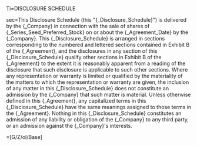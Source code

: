 Ti=DISCLOSURE SCHEDULE

sec=This Disclosure Schedule (this "{_Disclosure_Schedule}") is delivered by the {_Company} in connection with the sale of shares of {_Series_Seed_Preferred_Stock} on or about the {_Agreement_Date} by the {_Company}.  This {_Disclosure_Schedule} is arranged in sections corresponding to the numbered and lettered sections contained in Exhibit B of the {_Agreement}, and the disclosures in any section of this {_Disclosure_Schedule} qualify other sections in Exhibit B of the {_Agreement} to the extent it is reasonably apparent from a reading of the disclosure that such disclosure is applicable to such other sections.  Where any representation or warranty is limited or qualified by the materiality of the matters to which the representation or warranty are given, the inclusion of any matter in this {_Disclosure_Schedule} does not constitute an admission by the {_Company} that such matter is material.  Unless otherwise defined in this {_Agreement}, any capitalized terms in this {_Disclosure_Schedule} have the same meanings assigned to those terms in the {_Agreement}.  Nothing in this {_Disclosure_Schedule} constitutes an admission of any liability or obligation of the {_Company} to any third party, or an admission against the {_Company}'s interests.

=[G/Z/ol/Base]
